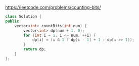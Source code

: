 https://leetcode.com/problems/counting-bits/

```c++
class Solution {
public:
    vector<int> countBits(int num) {
        vector<int> dp(num + 1, 0);
        for (int i = 1; i <= num; ++i) {
            dp[i] = (i & 1 ? dp[i - 1] + 1 : dp[i >> 1]);
        }
        return dp;
    }
};
```


